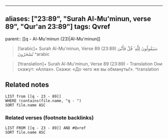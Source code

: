 
---
aliases: ["23:89", "Surah Al-Mu'minun, verse 89", "Qur'an 23:89"]
tags: Qvref
---

parent:: [[q - Al-Mu'minun (23)|Al-Mu'minun]]

> [!arabic]+ Surah Al-Mu'minun, Verse 89 (23:89)
> <span class="quran-arabic">سَيَقُولُونَ لِلَّهِ ۚ قُلْ فَأَنَّىٰ تُسْحَرُونَ</span>
^arabic

> [!translation]+ Surah Al-Mu'minun, Verse 89 (23:89) - Translation
> Они скажут: «Аллах». Скажи: «До чего же вы обмануты!».
^translation



## Related notes
```dataview
LIST from [[q - 23 - 89]]
WHERE !contains(file.name, "q - ")
SORT file.name ASC
```

### Related verses (footnote backlinks)
```dataview
LIST FROM [[q - 23 - 89]] AND #Qvref
SORT file.name ASC
```

